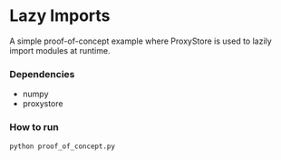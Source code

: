 # Lazy Imports

A simple proof-of-concept example where ProxyStore is used to lazily import modules at runtime.

### Dependencies
- numpy
- proxystore

### How to run
`python proof_of_concept.py` 
